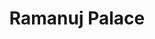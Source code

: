 ---
title: "Ramanuj Palace"
url: /patna/ramanuj-palace-yadav-colony-digha-ghat/
shop: supermarket
---